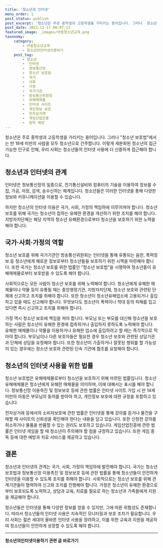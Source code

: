 ```yaml
---
title: '청소년과 인터넷'
menu_order: 1
post_status: publish
post_excerpt: '청소년은 주로 중학생과 고등학생을 가리키는 용어입니다. 그러나  청소년 보호법 에서는 만 19세 미만의 사람을 모두 청소년으로 간주합니다. 이렇게 세분화된 청소년의 접근 가능한 인구로 인해, 우리 사회는 청소년들의 인터넷 사용에 더 신중하게 접근해야 합니다.'
post_date: 2023-12-17 00:07:13
featured_image: _images/아동청소년교육.png
taxonomy:
    category:
        - 아동청소년교육
        - 청소년의인터넷이용하기
    post_tag:
        - 청소년
        -  인터넷
        -  정보통신망
        -  청소년 보호법
        -  국가
        -  사회
        -  가정
        -  국가기관
        -  방송통신위원회
        -  유해매체물
        -  인터넷 사이트
        -  개인정보 보호
        -  전자상거래
        -  게임산업진흥
        -  중독 예방
---
```



청소년은 주로 중학생과 고등학생을 가리키는 용어입니다. 그러나 "청소년 보호법"에서는 만 19세 미만의 사람을 모두 청소년으로 간주합니다. 이렇게 세분화된 청소년의 접근 가능한 인구로 인해, 우리 사회는 청소년들의 인터넷 사용에 더 신중하게 접근해야 합니다. 

## 청소년과 인터넷의 관계

인터넷은 정보통신망의 일종으로, 전기통신설비와 컴퓨터의 기술을 이용하여 정보를 수집, 가공, 저장, 검색, 송수신하는 체계입니다. 청소년들은 이러한 인터넷을 통해 다양한 정보와 커뮤니케이션을 이용할 수 있습니다. 

하지만 청소년의 인터넷 이용은 국가, 사회, 가정의 책임하에 이루어져야 합니다. 청소년 보호를 위해 국가는 청소년이 접하는 유해한 환경을 개선하기 위한 조치를 해야 합니다. 지방자치단체는 해당 지역의 청소년 유해환경으로부터 청소년을 보호하기 위한 노력을 해야 합니다.

## 국가·사회·가정의 역할

청소년 보호를 위해 국가기관인 방송통신위원회는 인터넷을 통해 유통되는 음란, 폭력정보 등 청소년에게 해로운 정보로부터 청소년들을 보호하기 위한 시책을 마련해야 합니다. 또한 국가는 청소년 보호를 위한 법률인 "청소년 보호법"을 시행하여 청소년들이 유해매체물로부터 보호받을 수 있도록 해야 합니다.

사회적으로는 모든 사람이 청소년 보호를 위해 노력해야 합니다. 청소년에게 유해한 매체물이나 약물 등이 유통될 때는 중앙행정기관, 지방자치단체, 청소년 보호와 관련된 단체에 신고하고 조치를 취해야 합니다. 또한 청소년이 청소년유해업소에 고용되거나 출입하고 있을 때도 신고해야 합니다. 무엇보다도 청소년이 폭력이나 학대 등의 피해를 입고 있다면 즉시 신고하고 조치를 취해야 합니다.

가정 역시 청소년 보호에 책임을 져야 합니다. 부모님 또는 부모를 대신해 청소년을 보호하는 사람은 청소년이 유해한 환경에 접촉하거나 출입하지 못하도록 노력해야 합니다. 유해한 매체물이나 약물을 이용하거나 유해한 업소에 출입하려고 할 때는 즉각적으로 막아야 합니다. 부모님이나 다른 보호자들은 필요한 경우 청소년 보호와 관련된 상담기관과 단체에 상담을 요청해야 합니다. 또한 청소년이 가출하거나 잘못된 행위를 할 가능성이 있는 경우에는 청소년 보호와 관련된 단속 기관에 협조를 요청해야 합니다.

## 청소년의 인터넷 사용을 위한 법률

청소년 보호법은 유해매체물로부터 청소년을 보호하기 위해 마련된 법률입니다. 청소년유해매체물은 청소년에게 유해한 매체물을 의미하며, 이에 대해서는 표시를 해야 합니다. 정보통신망 이용촉진 및 정보보호 등에 관한 법률은 인터넷 사이트 가입 시 만 14세 미만의 아동은 부모님의 동의를 받아야 하고, 개인정보 보호에 대한 규정을 포함하고 있습니다.

전자상거래 등에서의 소비자보호에 관한 법률은 인터넷을 통해 강의를 듣거나 물건을 구매할 때 사이트의 신뢰성을 확인해야 한다는 내용을 담고 있습니다. 또한 신청한 강의를 취소하거나 물품을 반품할 수 있는 권리도 보호하고 있습니다. 게임산업진흥에 관한 법률은 인터넷 게임을 할 때 청소년이 주의해야 할 점을 규정하고 있습니다. 또한 게임 중독 등에 대한 예방과 치료 서비스를 제공하고 있습니다.

## 결론

청소년과 인터넷의 관계는 국가, 사회, 가정의 책임하에 발전해야 합니다. 국가는 청소년 보호법과 정보통신망 이용촉진 및 정보보호 등에 관한 법률을 통해 청소년들이 안전하게 인터넷을 이용할 수 있도록 조치를 취해야 합니다. 사회적으로는 청소년 보호를 위해 관계기관들이 협력하여 신고와 조치를 진행해야 합니다. 가정은 청소년이 유해한 환경으로부터 보호되도록 노력하고, 상담과 교육, 치료를 필요로 하는 청소년과 가족들에게 지원을 제공해야 합니다.

청소년들은 인터넷을 통해 다양한 정보를 얻을 수 있지만, 그에 따른 위험성도 존재합니다. 따라서 청소년들의 인터넷 사용은 지속적인 모니터링과 보호 조치가 필요합니다. 우리 사회는 젊은 세대의 올바른 인터넷 사용을 장려하고, 이를 위한 교육과 지원을 제공하여 청소년들이 안전하게 성장할 수 있도록 해야 합니다.
<!-- wp:separator -->
<hr class="wp-block-separator has-alpha-channel-opacity"/>
<!-- /wp:separator -->

<!-- wp:group {"backgroundColor":"base","layout":{"type":"constrained"}} -->
<div class="wp-block-group has-base-background-color has-background"><!-- wp:paragraph {"align":"center","fontSize":"medium"} -->
<p class="has-text-align-center has-large-font-size"><strong>청소년의인터넷이용하기 관련 글 바로가기</strong></p>
<!-- /wp:paragraph -->


<!-- wp:latest-posts
{"categories":[{"id":34663,"count":19,"description":"","link":"https://uknowlaw.com/category/%ec%b2%ad%ec%86%8c%eb%85%84%ec%9d%98%ec%9d%b8%ed%84%b0%eb%84%b7%ec%9d%b4%ec%9a%a9%ed%95%98%ea%b8%b0/","name":"청소년의인터넷이용하기","slug":"청소년의인터넷이용하기","taxonomy":"category","parent":0,"meta":[],"_links":{"self":[{"href":"https://uknowlaw.com/wp-json/wp/v2/categories/34663"}],"collection":[{"href":"https://uknowlaw.com/wp-json/wp/v2/categories"}],"about":[{"href":"https://uknowlaw.com/wp-json/wp/v2/taxonomies/category"}],"wp:post_type":[{"href":"https://uknowlaw.com/wp-json/wp/v2/posts?categories=34663"}],"curies":[{"name":"wp","href":"https://api.w.org/{rel}","templated":true}]}}],"postsToShow":100,"excerptLength":28,"postLayout":"grid","columns":2,"featuredImageAlign":"left","featuredImageSizeSlug":"large","fontSize":"small"} /--></div>
<!-- /wp:group -->